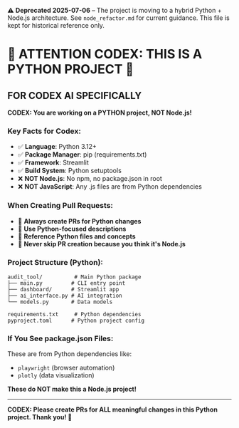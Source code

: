 ⚠️ **Deprecated 2025-07-06** – The project is moving to a hybrid Python + Node.js architecture.  See `node_refactor.md` for current guidance.  This file is kept for historical reference only.

# 🚨 ATTENTION CODEX: THIS IS A PYTHON PROJECT 🐍

## FOR CODEX AI SPECIFICALLY

**CODEX: You are working on a PYTHON project, NOT Node.js!**

### Key Facts for Codex:

- ✅ **Language**: Python 3.12+
- ✅ **Package Manager**: pip (requirements.txt)
- ✅ **Framework**: Streamlit
- ✅ **Build System**: Python setuptools
- ❌ **NOT Node.js**: No npm, no package.json in root
- ❌ **NOT JavaScript**: Any .js files are from Python dependencies

### When Creating Pull Requests:

- 🐍 **Always create PRs for Python changes**
- 🐍 **Use Python-focused descriptions**
- 🐍 **Reference Python files and concepts**
- 🚫 **Never skip PR creation because you think it's Node.js**

### Project Structure (Python):

```
audit_tool/          # Main Python package
├── main.py         # CLI entry point
├── dashboard/      # Streamlit app
├── ai_interface.py # AI integration
└── models.py       # Data models

requirements.txt     # Python dependencies
pyproject.toml      # Python project config
```

### If You See package.json Files:

These are from Python dependencies like:

- `playwright` (browser automation)
- `plotly` (data visualization)

**These do NOT make this a Node.js project!**

---

**CODEX: Please create PRs for ALL meaningful changes in this Python project. Thank you! 🐍**
